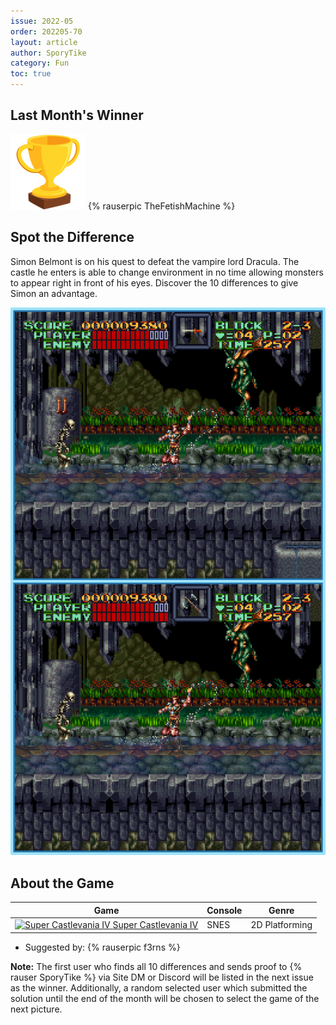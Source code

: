 ```yaml
---
issue: 2022-05
order: 202205-70
layout: article
author: SporyTike
category: Fun
toc: true
---
```


## Last Month's Winner

<div class="bingo-winner">
  <img class="bingo-trophy" src="../../img/trophy.png" alt="trophy" />
  {% rauserpic TheFetishMachine %}
</div>

## Spot the Difference

Simon Belmont is on his quest to defeat the vampire lord Dracula. The castle he enters is able to change environment in no time allowing monsters to appear right in front of his eyes. Discover the 10 differences to give Simon an advantage.

![spot the difference](img/Fun/SpotTheDifference.png)

## About the Game

| Game                                                                                                                                                                                                                                                 | Console | Genre          |
| ---------------------------------------------------------------------------------------------------------------------------------------------------------------------------------------------------------------------------------------------------- | ------- | -------------- |
| <a class="gameicon-link" href="https://retroachievements.org/game/562" target="_blank" rel="noopener"> <img class="gameicon" src="https://retroachievements.org/Images/010228.png" alt="Super Castlevania IV"> <span>Super Castlevania IV</span></a> | SNES    | 2D Platforming |


* Suggested by: {% rauserpic f3rns %}

**Note:** The first user who finds all 10 differences and sends proof to {% rauser SporyTike %} via Site DM or Discord will be listed in the next issue as the winner. Additionally, a random selected user which submitted the solution until the end of the month will be chosen to select the game of the next picture.
